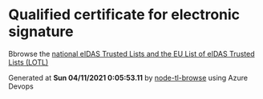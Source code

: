 # Qualified certificate for electronic signature 
 Bbrowse the [national eIDAS Trusted Lists and the EU List of eIDAS Trusted Lists (LOTL)](https://webgate.ec.europa.eu/tl-browser/#/) 
 
 
Generated at **Sun 04/11/2021  0:05:53.11** by [node-tl-browse](https://github.com/ymedlop/node-tl-browser) using Azure Devops 
